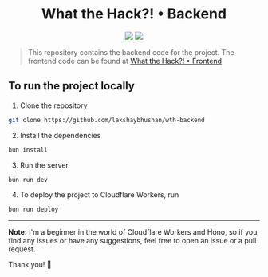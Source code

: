 <h1 align="center">What the Hack?! • Backend</h1>

<p align="center">

<img src ="https://img.shields.io/badge/Cloudflare%20Workers-F38020.svg?style=for-the-badge&logo=Cloudflare-Workers&logoColor=white">
<img src ="https://img.shields.io/badge/Hono-E36002.svg?style=for-the-badge&logo=Hono&logoColor=white">

</p>

> This repository contains the backend code for the project. The frontend code can be found at [What the Hack?! • Frontend](https://github.com/lakshaybhushan/what-the-hack)


## To run the project locally

1. Clone the repository

```bash
git clone https://github.com/lakshaybhushan/wth-backend
```

2. Install the dependencies

```bash
bun install
```

3. Run the server

```bash
bun run dev
```

4. To deploy the project to Cloudflare Workers, run

```bash
bun run deploy
```

---

**Note:** I'm a beginner in the world of Cloudflare Workers and Hono, so if you find any issues or have any suggestions, feel free to open an issue or a pull request.


Thank you! 🚀
